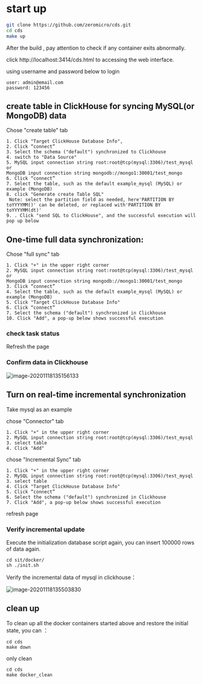 # start up

```bash
git clone https://github.com/zeromicro/cds.git
cd cds
make up
```

After the build , pay attention to check if any container exits abnormally.

click http://localhost:3414/cds.html to accessing the web interface.


using username and password below to login
```
user: admin@email.com
password: 123456
```
## create table in ClickHouse for syncing MySQL(or MongoDB) data

Chose "create table" tab

```
1. Click "Target ClickHouse Database Info",
2. Click “connect”
3. Select the schema ("default") synchronized to Clickhouse
4. switch to "Data Source" 
5. MySQL input connection string root:root@tcp(mysql:3306)/test_mysql
or
MongoDB input connection string mongodb://mongo1:30001/test_mongo
6. Click “connect”
7. Select the table, such as the default example_mysql (MySQL) or example (MongoDB)
8. click "Generate create Table SQL" 
 Note: select the partition field as needed, here'PARTITION BY toYYYYMM()' can be deleted, or replaced with'PARTITION BY toYYYYMM(dt)'
9. . Click "send SQL to ClickHouse", and the successful execution will pop up below
```


## One-time full data synchronization:
Chose "full sync" tab
```
1. Click "+" in the upper right corner
2. MySQL input connection string root:root@tcp(mysql:3306)/test_mysql
or
MongoDB input connection string mongodb://mongo1:30001/test_mongo
3. Click “connect”
4. Select the table, such as the default example_mysql (MySQL) or example (MongoDB)
5. Click "Target ClickHouse Database Info"
6. Click “connect”
7. Select the schema ("default") synchronized in Clickhouse
10. Click "Add", a pop-up below shows successful execution
```


### check task status
Refresh the page 


### Confirm data in Clickhouse

![image-20201118135156133](image-20201118135156133.png)

## Turn on real-time incremental synchronization

Take mysql as an example

chose "Connector" tab
```
1. Click "+" in the upper right corner
2. MySQL input connection string root:root@tcp(mysql:3306)/test_mysql
3. select table 
4. Click "Add"
```
chose "Incremental Sync" tab

```
1. Click "+" in the upper right corner
2. MySQL input connection string root:root@tcp(mysql:3306)/test_mysql
3. select table 
4. Click "Target ClickHouse Database Info"
5. Click “connect”
6. Select the schema ("default") synchronized in Clickhouse
7. Click "Add", a pop-up below shows successful execution
```
refresh page

### Verify incremental update
Execute the initialization database script again, you can insert 100000 rows of data again.

```
cd sit/docker/
sh ./init.sh
```

Verify the incremental data of mysql in clickhouse：

![image-20201118135503830](image-20201118135503830.png)

## clean up
To clean up all the docker containers started above and restore the initial state, you can ：

```
cd cds
make down
```

only clean 

```
cd cds
make docker_clean
```
